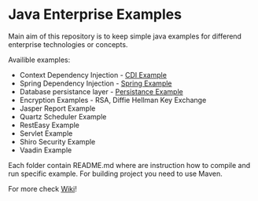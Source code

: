 Java Enterprise Examples
=====================
Main aim of this repository is to keep simple java examples for differend enterprise technologies or concepts. 

Availible examples:

 * Context Dependency Injection - [CDI Example](./cdi-example)
 * Spring Dependency Injection - [Spring Example](https://github.com/Pooky/dependency-injection-spring)
 * Database persistance layer - [Persistance Example](./persistance-example)
 * Encryption Examples - RSA, Diffie Hellman Key Exchange
 * Jasper Report Example
 * Quartz Scheduler Example
 * RestEasy Example
 * Servlet Example
 * Shiro Security Example
 * Vaadin Example

Each folder contain README.md where are instruction how to compile and run specific example.
For building project you need to use Maven.

For more check [Wiki](https://github.com/Pooky/java-examples/wiki/)!

